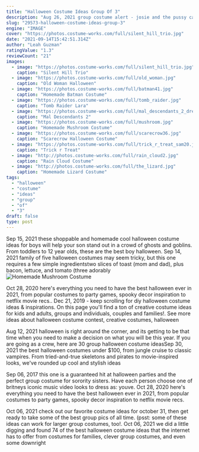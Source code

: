 ```yaml
---
title: "Halloween Costume Ideas Group Of 3"
description: "Aug 26, 2021 group costume alert - josie and the pussy cats! this one is lit cuz really all you need is two of your bestest gal (or guy) pals, some cheetahleaopard print, and cat ears! -"
slug: "29573-halloween-costume-ideas-group-3"
engine: "IMAGE"
cover: "https://photos.costume-works.com/full/silent_hill_trio.jpg"
date: "2021-09-14T15:42:51.314Z"
author: "Leah Guzman"
ratingValue: "1.3"
reviewCount: "21"
images:
  - image: "https://photos.costume-works.com/full/silent_hill_trio.jpg"
    caption: "Silent Hill Trio"
  - image: "https://photos.costume-works.com/full/old_woman.jpg"
    caption: "Old Woman Halloween"
  - image: "https://photos.costume-works.com/full/batman41.jpg"
    caption: "Homemade Batman Costume"
  - image: "https://photos.costume-works.com/full/tomb_raider.jpg"
    caption: "Tomb Raider Lara"
  - image: "https://photos.costume-works.com/full/mal_descendants_2_dress.jpg"
    caption: "Mal Descendants 2"
  - image: "https://photos.costume-works.com/full/mushroom.jpg"
    caption: "Homemade Mushroom Costume"
  - image: "https://photos.costume-works.com/full/scarecrow36.jpg"
    caption: "Scarecrow Halloween Costume"
  - image: "https://photos.costume-works.com/full/trick_r_treat_sam20.jpg"
    caption: "Trick r Treat"
  - image: "http://photos.costume-works.com/full/rain_cloud2.jpg"
    caption: "Rain Cloud Costume"
  - image: "http://photos.costume-works.com/full/the_lizard.jpg"
    caption: "Homemade Lizard Costume"
tags:
  - "halloween"
  - "costume"
  - "ideas"
  - "group"
  - "of"
  - "3"
draft: false
type: post
---
```


Sep 15, 2021 these shoppable and homemade cool halloween costume ideas for boys will help your son stand out in a crowd of ghosts and goblins. From toddlers to 12 year olds, these are the best boy halloween. Sep 14, 2021 family of five halloween costumes may seem tricky, but this one requires a few simple ingredientstwo slices of toast (mom and dad), plus bacon, lettuce, and tomato (three adorably
![Homemade Mushroom Costume](https://photos.costume-works.com/full/mushroom.jpg "Homemade Mushroom Costume")

Oct 28, 2020 here&#39;s everything you need to have the best halloween ever in 2021, from popular costumes to party games, spooky decor inspiration to netflix movie recs.. Dec 21, 2019 - keep scrolling for diy halloween costume ideas &amp; inspirations. On this page you&#39;ll find a ton of creative costume ideas for kids and adults, groups and individuals, couples and families!. See more ideas about halloween costume contest, creative costumes, halloween
<!--inArticleAds-->

<!--galleryOne-->

Aug 12, 2021 halloween is right around the corner, and its getting to be that time when you need to make a decision on what you will be this year. If you are going as a crew, here are 30 group halloween costume ideasSep 30, 2021 the best halloween costumes under $100, from jungle cruise to classic vampires. From tried-and-true skeletons and pirates to movie-inspired looks, we've rounded up cool and stylish ideas
<!--inArticleAds-->

<!--galleryTwo-->

Sep 06, 2017 this one is a guaranteed hit at halloween parties and the perfect group costume for sorority sisters. Have each person choose one of britneys iconic music video looks to dress as: youve. Oct 28, 2020 here's everything you need to have the best halloween ever in 2021, from popular costumes to party games, spooky decor inspiration to netflix movie recs.
<!--galleryThree-->

Oct 06, 2021 check out our favorite costume ideas for october 31, then get ready to take some of the best group pics of all time. (psst: some of these ideas can work for larger group costumes, too!. Oct 06, 2021 we did a little digging and found 74 of the best halloween costume ideas that the internet has to offer from costumes for families, clever group costumes, and even some downright